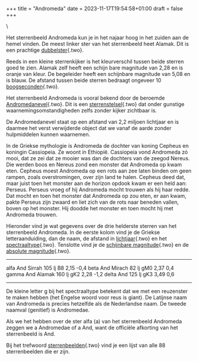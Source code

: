 +++
title = "Andromeda"
date = 2023-11-17T19:54:58+01:00
draft = false
+++

\

Het sterrenbeeld Andromeda kun je in het najaar hoog in het zuiden aan
de hemel vinden. De meest linker ster van het sterrenbeeld heet Alamak.
Dit is een prachtige [dubbelster](dubbelst.html){.two}.

Reeds in een kleine sterrenkijker is het kleurverschil tussen beide
sterren goed te zien. Alamak zelf heeft een schijn bare magnitude van
2,28 en is oranje van kleur. De begeleider heeft een schijnbare
magnitude van 5,08 en is blauw. De afstand tussen beide sterren bedraagt
ongeveer 10 [boogseconden](hoeken.html){.two}.

Het sterrenbeeld Andromeda is vooral bekend door de beroemde
[Andromedanevel](andromedanevel.html){.two}. Dit is een
[sterrenstelsel](sterrenstelsel.html){.two} dat onder gunstige
waarnemingsomstandigheden zelfs zonder kijker zichtbaar is.

De Andromedanevel staat op een afstand van 2,2 miljoen lichtjaar en is
daarmee het verst verwijderde object dat we vanaf de aarde zonder
hulpmiddelen kunnen waarnemen.

In de Griekse mythologie is Andromeda de dochter van koning Cepheus en
koningin Cassiopeia. Ze woont in Ethiopië. Cassiopeia vond Andromeda zó
mooi, dat ze zei dat ze mooier was dan de dochters van de zeegod Nereus.
Die werden boos en Nereus zond een monster dat Andromeda op kwam eten.
Cepheus moest Andromeda op een rots aan zee laten binden om geen rampen,
zoals overstromingen, over zijn land te halen. Cepheus deed dat, maar
juist toen het monster aan de horizon opdook kwam er een held aan:
Perseus. Perseus vroeg of hij Andromeda mocht trouwen als hij haar
redde. Dat mocht en toen het monster dat Andromeda op zou eten, er aan
kwam, pakte Perseus zijn zwaard en liet zich van de rots naar beneden
vallen, boven op het monster. Hij doodde het monster en toen mocht hij
met Andromeda trouwen.

Hieronder vind je wat gegevens over de drie helderste sterren van het
sterrenbeeld Andromeda. In de eerste kolom vind je de Griekse
letteraanduiding, dan de naam, de afstand in
[lichtjaar](lichtjaar.html){.two} en het
[spectraaltype](spectraa.html){.two}. Tenslotte vind je de [schijnbare
magnitude](magnitud.html){.two} en de [absolute
magnitude](absolute.html){.two}.

  ----------- -------- -------- ----- ------ ------
  alfa And    Sirrah   105 lj   B8    2,15   -0,4
  beta And    Mirach   82 lj    gM0   2,37   0,4
  gamma And   Alamak   160 lj   gK2   2,28   -1,2
  delta And            125 lj   gK3   3,49   0,6
  ----------- -------- -------- ----- ------ ------

De kleine letter g bij het spectraaltype betekent dat we met een
reuzenster te maken hebben (het Engelse woord voor reus is giant). De
Latijnse naam van Andromeda is precies hetzelfde als de Nederlandse
naam. De tweede naamval (genitief) is Andromedae.

Als we het hebben over de ster alfa (a) van het sterrenbeeld Andromeda
zeggen we a Andromedae of a And, want de officiële afkorting van het
sterrenbeeld is And.

Bij het trefwoord [sterrenbeelden](sterrenb.html){.two} vind je een
lijst van alle 88 sterrenbeelden die er zijn.
